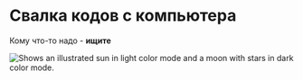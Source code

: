 # Свалка кодов с компьютера 
Кому что-то надо - __ищите__





<picture>
  <source media="(prefers-color-scheme: dark)" srcset="https://i.pinimg.com/564x/ea/20/34/ea2034795b5df7d154d6bf7268b574e6.jpg">
  <img alt="Shows an illustrated sun in light color mode and a moon with stars in dark color mode." src="https://i.pinimg.com/564x/74/af/97/74af97cfa5491d636ee5047ca10969bf.jpg">
</picture>


